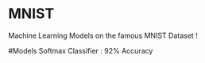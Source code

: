 # MNIST
Machine Learning Models on the famous MNIST Dataset !

#Models
  Softmax Classifier : 92% Accuracy
